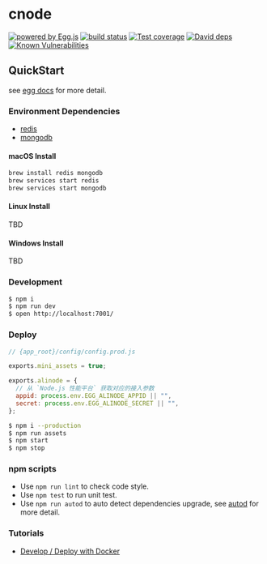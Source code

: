 # cnode

[![powered by Egg.js][egg-image]][egg]
[![build status][travis-image]][travis-url]
[![Test coverage][codecov-image]][codecov-url]
[![David deps][david-image]][david-url]
[![Known Vulnerabilities][snyk-image]][snyk-url]

[egg-image]: https://img.shields.io/badge/Powered%20By-Egg.js-ff69b4.svg?style=flat-square
[travis-image]: https://img.shields.io/travis/cnodejs/egg-cnode.svg?style=flat-square
[travis-url]: https://travis-ci.org/cnodejs/egg-cnode
[codecov-image]: https://img.shields.io/codecov/c/github/cnodejs/egg-cnode.svg?style=flat-square
[codecov-url]: https://codecov.io/gh/cnodejs/egg-cnode
[david-image]: https://img.shields.io/david/cnodejs/egg-cnode.svg?style=flat-square
[david-url]: https://david-dm.org/cnodejs/egg-cnode
[snyk-image]: https://snyk.io/test/github/cnodejs/egg-cnode/badge.svg?style=flat-square
[snyk-url]: https://snyk.io/test/github/cnodejs/egg-cnode

## QuickStart

<!-- add docs here for user -->

see [egg docs][egg] for more detail.

### Environment Dependencies

- [redis](https://redis.io/)
- [mongodb](https://www.mongodb.com/)

#### macOS Install

```bash
brew install redis mongodb
brew services start redis
brew services start mongodb
```

#### Linux Install

TBD

#### Windows Install

TBD

### Development

```bash
$ npm i
$ npm run dev
$ open http://localhost:7001/
```

### Deploy

```js
// {app_root}/config/config.prod.js

exports.mini_assets = true;

exports.alinode = {
  // 从 `Node.js 性能平台` 获取对应的接入参数
  appid: process.env.EGG_ALINODE_APPID || "",
  secret: process.env.EGG_ALINODE_SECRET || "",
};
```

```bash
$ npm i --production
$ npm run assets
$ npm start
$ npm stop
```

### npm scripts

- Use `npm run lint` to check code style.
- Use `npm test` to run unit test.
- Use `npm run autod` to auto detect dependencies upgrade, see [autod](https://www.npmjs.com/package/autod) for more detail.

### Tutorials

- [Develop / Deploy with Docker](tutorials/Docker.md)

[egg]: https://eggjs.org
